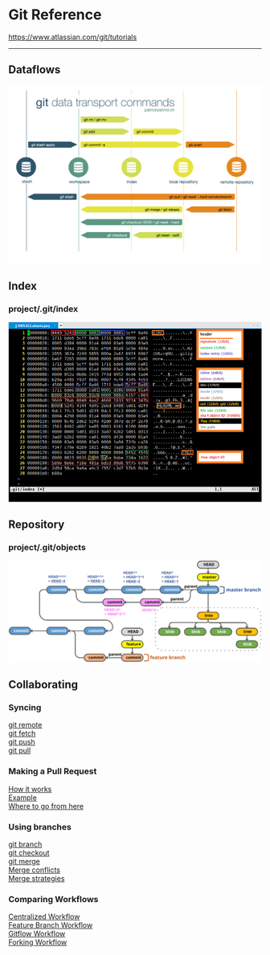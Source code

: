 # Git Reference
https://www.atlassian.com/git/tutorials

---

## Dataflows
![](./git.dataflows.png)

## Index
### project/.git/index
![](./git.index.format.png)

## Repository
### project/.git/objects
![](./git.repository.svg)  

## Collaborating
### Syncing
[git remote]()  
[git fetch]()  
[git push]()  
[git pull]()  

### Making a Pull Request
[How it works]()  
[Example]()  
[Where to go from here]()  

### Using branches
[git branch]()  
[git checkout]()  
[git merge]()  
[Merge conflicts]()  
[Merge strategies]()  

### Comparing Workflows
[Centralized Workflow]()  
[Feature Branch Workflow]()  
[Gitflow Workflow]()  
[Forking Workflow]()  

